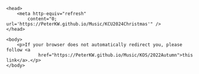 <!-- https://www.w3docs.com/snippets/html/how-to-redirect-a-web-page-in-html.html -->
<!-- PeterKW.github.io/Music/KCU2024Christmas -->
<!-- Requires https:// otherwise appends to root url-->
<html>

    <head>
        <meta http-equiv="refresh"
            content="0; url='https://PeterKW.github.io/Music/KCU2024Christmas'" />
    </head>

    <body>
        <p>If your browser does not automatically redirect you, please follow <a
                href="https://PeterKW.github.io/Music/KOS/2022Autumn">this link</a>.</p>
    </body>

</html>
